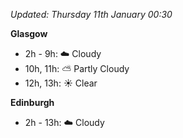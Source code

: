*Updated: Thursday 11th January 00:30*

**Glasgow**

* 2h - 9h: :cloud: Cloudy
* 10h, 11h: :partly_sunny: Partly Cloudy
* 12h, 13h: :sunny: Clear

**Edinburgh**

* 2h - 13h: :cloud: Cloudy
